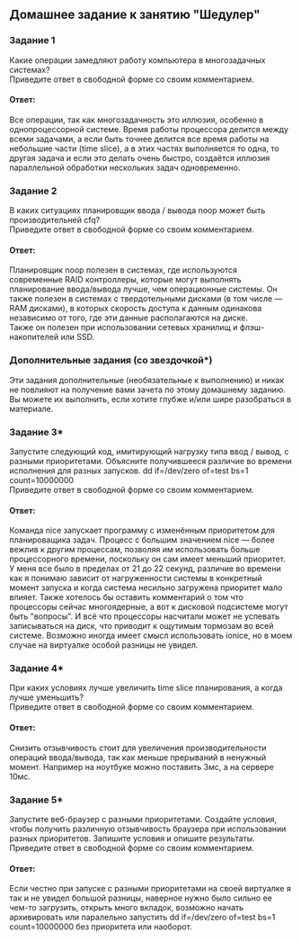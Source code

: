 ## Домашнее задание к занятию "Шедулер"  

### Задание 1  
Какие операции замедляют работу компьютера в многозадачных системах?  
Приведите ответ в свободной форме со своим комментарием.  

#### Ответ:  
Все операции, так как многозадачность это иллюзия, особенно в однопроцессорной системе. Время работы процессора делится между всеми задачами, а если быть точнее делится все время работы на небольшие части (time slice), а в этих частях выполняется то одна, то другая задача и если это делать очень быстро, создаётся иллюзия параллельной обработки нескольких задач одновременно.    

### Задание 2  
В каких ситуациях планировщик ввода / вывода noop может быть производительней cfq?  
Приведите ответ в свободной форме со своим комментарием.  

#### Ответ:  
Планировщик noop полезен в системах, где используются современные RAID контроллеры, которые могут выполнять планирование ввода/вывода лучше, чем операционные системы. Он также полезен в системах с твердотельными дисками (в том числе — RAM дисками), в которых скорость доступа к данным одинакова независимо от того, где эти данные располагаются на диске.  
Также он полезен при использовании сетевых хранилищ и флэш-накопителей или SSD.  

### Дополнительные задания (со звездочкой*)  
Эти задания дополнительные (необязательные к выполнению) и никак не повлияют на получение вами зачета по этому домашнему заданию. Вы можете их выполнить, если хотите глубже и/или шире разобраться в материале.  

### Задание 3*  
Запустите следующий код, имитирующий нагрузку типа ввод / вывод, с разными приоритетами. Объясните получившееся различие во времени исполнения для разных запусков.
dd if=/dev/zero of=test bs=1 count=10000000  
Приведите ответ в свободной форме со своим комментарием.  

#### Ответ:  
Команда nice запускает программу с изменённым приоритетом для планироващика задач. Процесс с большим значением nice — более вежлив к другим процессам, позволяя им использовать больше процессорного времени, поскольку он сам имеет меньший приоритет.  
У меня все было в пределах от 21 до 22 секунд, различие во времени как я понимаю зависит от нагруженности системы в конкретный момент запуска и когда система несильно загружена приоритет мало влияет. Также хотелось бы оставить комментарий о том что процессоры сейчас многоядерные, а вот к дисковой подсистеме могут быть "вопросы". И всё что процессоры насчитали может не успевать записываться на диск, что приводит к ощутимым тормозам во всей системе. Возможно иногда имеет смысл использовать ionice, но в моем случае на виртуалке особой разницы не увидел.   

### Задание 4*  
При каких условиях лучше увеличить time slice планирования, а когда лучше уменьшить?  
Приведите ответ в свободной форме со своим комментарием.  

#### Ответ:  
Снизить отзывчивость стоит для увеличения производительности операций ввода/вывода, так как меньше прерываний в ненужный момент. Например на ноутбуке можно поставить 3мс, а на сервере 10мс.  

### Задание 5*  
Запустите веб-браузер с разными приоритетами. Создайте условия, чтобы получить различную отзывчивость браузера при использовании разных приоритетов. Запишите условия и опишите результаты.  
Приведите ответ в свободной форме со своим комментарием.  

#### Ответ:  
Если честно при запуске с разными приоритетами на своей виртуалке я так и не увидел большой разницы, наверное нужно было сильно ее чем-то загрузить, открыть много вкладок, возможно начать архивировать или паралельно запустить dd if=/dev/zero of=test bs=1 count=10000000 без приоритета или наоборот.  


